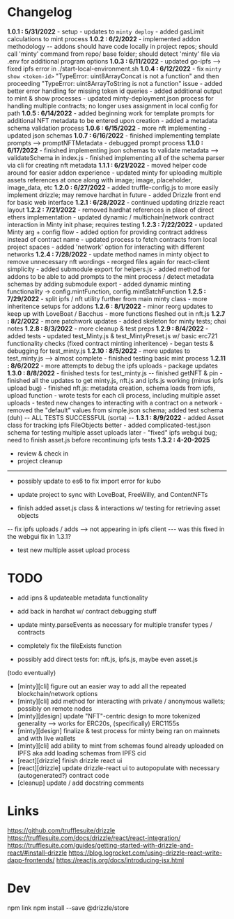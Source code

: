 # Changelog

**1.0.1 : 5/31/2022**
	- setup
	- updates to `minty deploy`
	- added gasLimit calculations to mint process
	**1.0.2 : 6/2/2022**
	- implemented addon methodology
	-- addons should have code locally in project repos; should call 'minty' command from repo/ base folder; should detect 'minty' file via .env for additional program options 
	**1.0.3 : 6/11/2022**
	- updated go-ipfs --> fixed ipfs error in ./start-local-environment.sh
	**1.0.4 : 6/12/2022**
	- fix `minty show <token-id>` "TypeError: uint8ArrayConcat is not a function" and then proceeding "TypeError: uint8ArrayToString is not a function" issue
	- added better error handling for missing token id queries
	- added additional output to mint & show processes
	- updated minty-deployment.json process for handling multiple contracts; no longer uses assignment in local config for path
	**1.0.5 : 6/14/2022**
	- added beginning work for template prompts for additional NFT metadata to be entered upon creation 
	- added a metadata schema validation process
	**1.0.6 : 6/15/2022**
	- more nft implementing
	- updated json schemas
	**1.0.7 : 6/16/2022**
	- finished implementing template prompts --> promptNFTMetadata
	- debugged prompt process
	**1.1.0 : 6/17/2022**
	- finished implementing json schemas to validate metadata --> validateSchema in index.js
	- finished implementing all of the schema parser via cli for creating nft metadata
	**1.1.1 : 6/21/2022**
	- moved helper code around for easier addon experience
	- updated minty for uploading multiple assets references at once along with image; image, placeholder, image_data, etc
	**1.2.0 : 6/27/2022**
	- added truffle-config.js to more easily implement drizzle; may remove hardhat in future
	- added Drizzle front end for basic web interface
	**1.2.1 : 6/28/2022**
	- continued updating drizzle react layout
	**1.2.2 : 7/21/2022**
	- removed hardhat references in place of direct ethers implementation
	- updated dynamic / multichain|network contract interaction in Minty init phase; requires testing 
	**1.2.3 : 7/22/2022**
	- updated Minty arg + config flow
	- added option for providing contract address instead of contract name
	- updated process to fetch contracts from local project spaces
	- added 'network' option for interacting with different networks
	**1.2.4 : 7/28/2022**
	- update method names in minty object to remove unnecessary nft wordings
	- reorged files again for react-client simplicity
	- added submodule export for helpers.js
	- added method for addons to be able to add prompts to the mint process / detect metadata schemas by adding submodule export
	- added dynamic minting functionality -> config.mintFunction, config.mintBatchFunction
	**1.2.5 : 7/29/2022**
	- split ipfs / nft utility further from main minty class
	- more inheritence setups for addons
	**1.2.6 : 8/1/2022**
	- minor reorg updates to keep up with LoveBoat / Bacchus
	- more functions fleshed out in nft.js
	**1.2.7 : 8/2/2022**
	- more patchwork updates
	- added skeleton for minty tests; chai notes
	**1.2.8 : 8/3/2022**
	- more cleanup & test preps
	**1.2.9 : 8/4/2022**
	- added tests
	- updated test_Minty.js & test_MintyPreset.js w/ basic erc721 functionality checks (fixed contract minting inheritence)
	- began tests & debugging for test_minty.js
	**1.2.10 : 8/5/2022**
	- more updates to test_minty.js --> almost complete
	- finished testing basic mint process
	**1.2.11 : 8/6/2022**
	- more attempts to debug the ipfs uploads
	- package updates
	**1.3.0 : 8/8/2022**
	- finished tests for test_minty.js
	-- finished getNFT & pin
	- finished all the updates to get minty.js, nft.js and ipfs.js working (minus ipfs upload bug)
	- finished nft.js: metadata creation, schema loads from ipfs, upload function
	- wrote tests for each cli process, including multiple asset uploads
	- tested new changes to interacting with a contract on a network
	- removed the "default" values from simple.json schema; added test schema (duh)
	-- ALL TESTS SUCCESSFUL (sorta) --
**1.3.1 : 8/9/2022**
	- added Asset class for tracking ipfs FileObjects better
	- added complicated-test.json schema for testing multiple asset uploads later
	- "fixed" ipfs webgui bug; need to finish asset.js before recontinuing ipfs tests
**1.3.2 : 4-20-2025**
- review & check in
- project cleanup

------------------------------------------------------------------------

- possibly update to es6 to fix import error for kubo
- update project to sync with LoveBoat, FreeWilly, and ContentNFTs

- finish added asset.js class & interactions w/ testing for retrieving asset objects

-- fix ipfs uploads / adds --> not appearing in ipfs client
--- was this fixed in the webgui fix in 1.3.1?

- test new multiple asset upload process

# TODO

- add ipns & updateable metadata functionality

- add back in hardhat w/ contract debugging stuff

- update minty.parseEvents as necessary for multiple transfer types / contracts

- completely fix the fileExists function

- possibly add direct tests for: nft.js, ipfs.js, maybe even asset.js


(todo eventually)
- [minty][cli] figure out an easier way to add all the repeated blockchain/network options
- [minty][cli] add method for interacting with private / anonymous wallets; possibly on remote nodes
- [minty][design] update "NFT"-centric design to more tokenized generality --> works for ERC20s, (specifically) ERC1155s
- [minty][design] finalize & test process for minty being ran on mainnets and with live wallets
- [minty][cli] add ability to mint from schemas found already uploaded on IPFS aka add loading schemas from IPFS cid
- [react][drizzle] finish drizzle react ui
- [react][drizzle] update drizzle-react ui to autopopulate with necessary (autogenerated?) contract code  
- [cleanup] update / add docstring comments

# Links

https://github.com/trufflesuite/drizzle
https://trufflesuite.com/docs/drizzle/react/react-integration/
https://trufflesuite.com/guides/getting-started-with-drizzle-and-react/#install-drizzle
https://blog.logrocket.com/using-drizzle-react-write-dapp-frontends/
https://reactjs.org/docs/introducing-jsx.html

# Dev

npm link
npm install --save @drizzle/store